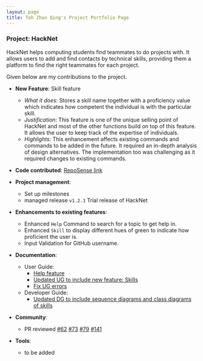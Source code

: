 ```yaml
---
layout: page
title: Toh Zhan Qing's Project Portfolio Page
---
```


### Project: HackNet

HackNet helps computing students find teammates to do projects with. It allows users to add and find contacts by technical skills, providing them a platform to find the right teammates for each project.

Given below are my contributions to the project.

* **New Feature**: Skill feature
  * _What it does_: Stores a skill name together with a proficiency value which indicates how competent the individual is with the particular skill.
  * _Justification_: This feature is one of the unique selling point of HackNet and most of the other functions build on top of this feature. It allows the user to keep track of the expertise of individuals.
  * _Highlights_: This enhancement affects existing commands and commands to be added in the future. It required an in-depth analysis of design alternatives. The implementation too was challenging as it required changes to existing commands.

* **Code contributed**: [RepoSense link](https://nus-cs2103-ay2122s2.github.io/tp-dashboard/?search=tzhan98&sort=groupTitle&sortWithin=title&timeframe=commit&mergegroup=&groupSelect=groupByRepos&breakdown=true&checkedFileTypes=docs~functional-code~test-code~other&since=2022-02-18&tabOpen=true&tabType=authorship&tabAuthor=tzhan98&tabRepo=AY2122S2-CS2103T-W13-3%2Ftp%5Bmaster%5D&authorshipIsMergeGroup=false&authorshipFileTypes=&authorshipIsBinaryFileTypeChecked=false)

* **Project management**:
  * Set up milestones
  * managed release `v1.2.1` Trial release of HackNet

* **Enhancements to existing features**:
  * Enhanced `Help` Command to search for a topic to get help in.
  * Enhanced `Skill` to display different hues of green to indicate how proficient the user is.
  * Input Validation for GitHub username.

* **Documentation**:
  * User Guide:
    * [Help feature](https://github.com/AY2122S2-CS2103T-W13-3/tp/blob/master/docs/UserGuide.md#viewing-help-help)
    * [Updated UG to include new feature: Skills](https://github.com/AY2122S2-CS2103T-W13-3/tp/pull/39/files)
    * [Fix UG errors](https://github.com/AY2122S2-CS2103T-W13-3/tp/pull/140)
  * Developer Guide:
    * [Updated DG to include sequence diagrams and class diagrams of skills](https://github.com/AY2122S2-CS2103T-W13-3/tp/pull/59)

* **Community**:
  * PR reviewed [#62](https://github.com/AY2122S2-CS2103T-W13-3/tp/pull/62) [#73](https://github.com/AY2122S2-CS2103T-W13-3/tp/pull/73) [#79](https://github.com/AY2122S2-CS2103T-W13-3/tp/pull/79) [#141](https://github.com/AY2122S2-CS2103T-W13-3/tp/pull/141)

* **Tools**:
  * to be added
